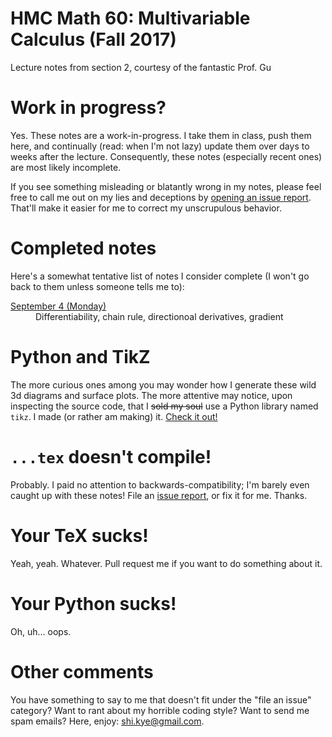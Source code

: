 # HMC Math 60: Multivariable Calculus (Fall 2017)

Lecture notes from section 2, courtesy of the fantastic Prof. Gu

# Work in progress?

Yes. These notes are a work-in-progress. I take them in class, push them here,
and continually (read: when I'm not lazy) update them over days to weeks after
the lecture. Consequently, these notes (especially recent ones) are most likely
incomplete.

If you see something misleading or blatantly wrong in my notes, please feel free
to call me out on my lies and deceptions by [opening an issue
report](issue). That'll make it easier for me to correct my unscrupulous
behavior.

[issue]: (https://github.com/kwshi/hmc-math60/issues/new)

# Completed notes

Here's a somewhat tentative list of notes I consider complete (I won't go back
to them unless someone tells me to):

<dl>
  <dt><a href="september/04/2017sep04.pdf">September 4 (Monday)</a></dt>
  <dd>Differentiability, chain rule, directionoal derivatives, gradient</dd>
</dl>
  

# Python and TikZ

The more curious ones among you may wonder how I generate these wild 3d diagrams
and surface plots. The more attentive may notice, upon inspecting the source
code, that I ~~sold my soul~~ use a Python library named `tikz`. I made (or
rather am making) it. [Check it out!](tikz)

[tikz]: (https://github.com/kwshi/python-tikz)

# `...tex` doesn't compile!

Probably. I paid no attention to backwards-compatibility; I'm barely even caught
up with these notes! File an [issue report](issue), or fix it for me. Thanks.

# Your TeX sucks!

Yeah, yeah. Whatever. Pull request me if you want to do something about it.

# Your Python sucks!

Oh, uh... oops.

# Other comments

You have something to say to me that doesn't fit under the "file an issue"
category? Want to rant about my horrible coding style? Want to send me spam
emails? Here, enjoy: [shi.kye@gmail.com](mailto:shi.kye@gmail.com).
